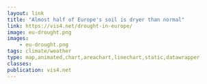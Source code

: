 ```yaml
---
layout: link
title: "Almost half of Europe's soil is dryer than normal"
link: https://vis4.net/drought-in-europe/
image: eu-drought.png
images:
    - eu-drought.png
tags: climate/weather
type: map,animated,chart,areachart,linechart,static,datawrapper
classes:
publication: vis4.net
---
```

